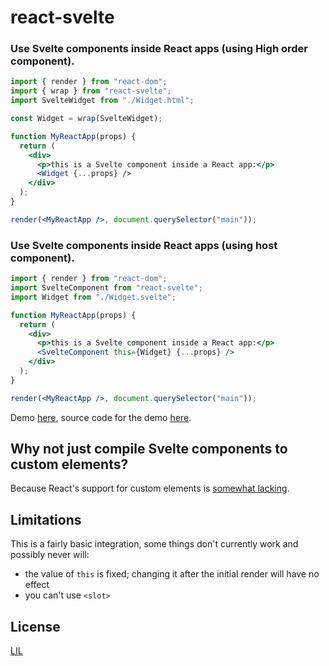 # react-svelte

### Use Svelte components inside React apps (using High order component).

```jsx
import { render } from "react-dom";
import { wrap } from "react-svelte";
import SvelteWidget from "./Widget.html";

const Widget = wrap(SvelteWidget);

function MyReactApp(props) {
  return (
    <div>
      <p>this is a Svelte component inside a React app:</p>
      <Widget {...props} />
    </div>
  );
}

render(<MyReactApp />, document.querySelector("main"));
```

### Use Svelte components inside React apps (using host component).

```jsx
import { render } from "react-dom";
import SvelteComponent from "react-svelte";
import Widget from "./Widget.svelte";

function MyReactApp(props) {
  return (
    <div>
      <p>this is a Svelte component inside a React app:</p>
      <SvelteComponent this={Widget} {...props} />
    </div>
  );
}

render(<MyReactApp />, document.querySelector("main"));
```

Demo [here](https://react-svelte.surge.sh), source code for the demo [here](demo).

## Why not just compile Svelte components to custom elements?

Because React's support for custom elements is [somewhat lacking](https://custom-elements-everywhere.com/).

## Limitations

This is a fairly basic integration, some things don't currently work and possibly never will:

- the value of `this` is fixed; changing it after the initial render will have no effect
- you can't use `<slot>`

## License

[LIL](LICENSE)
